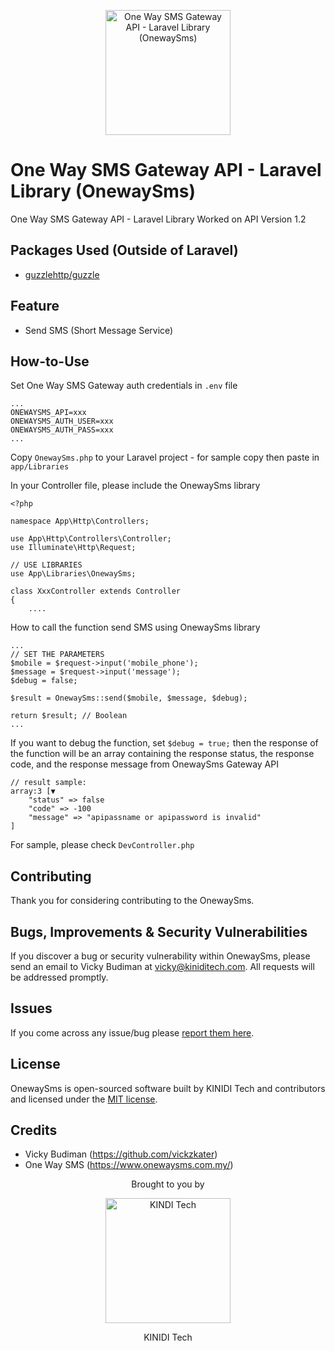<p align="center"><img src="https://hosting.kiniditech.com/onewaysmsgateway_logo.png" width="200" alt="One Way SMS Gateway API - Laravel Library (OnewaySms)"></p>

# One Way SMS Gateway API - Laravel Library (OnewaySms)

One Way SMS Gateway API - Laravel Library
Worked on API Version 1.2

## Packages Used (Outside of Laravel)
- [guzzlehttp/guzzle](https://github.com/guzzle/guzzle)

## Feature

- Send SMS (Short Message Service)

## How-to-Use

Set One Way SMS Gateway auth credentials in `.env` file
```
...
ONEWAYSMS_API=xxx
ONEWAYSMS_AUTH_USER=xxx
ONEWAYSMS_AUTH_PASS=xxx
...
```

Copy `OnewaySms.php` to your Laravel project - for sample copy then paste in `app/Libraries`

In your Controller file, please include the OnewaySms library
```
<?php

namespace App\Http\Controllers;

use App\Http\Controllers\Controller;
use Illuminate\Http\Request;

// USE LIBRARIES
use App\Libraries\OnewaySms;

class XxxController extends Controller
{
    ....
```

How to call the function send SMS using OnewaySms library
```
...
// SET THE PARAMETERS
$mobile = $request->input('mobile_phone');
$message = $request->input('message');
$debug = false;

$result = OnewaySms::send($mobile, $message, $debug);

return $result; // Boolean
...
```

If you want to debug the function, set `$debug = true;` then the response of the function will be an array containing the response status, the response code, and the response message from OnewaySms Gateway API
```
// result sample:
array:3 [▼
    "status" => false
    "code" => -100
    "message" => "apipassname or apipassword is invalid"
]
```

For sample, please check `DevController.php`

## Contributing

Thank you for considering contributing to the OnewaySms.

## Bugs, Improvements & Security Vulnerabilities

If you discover a bug or security vulnerability within OnewaySms, please send an email to Vicky Budiman at [vicky@kiniditech.com](mailto:vicky@kiniditech.com). All requests will be addressed promptly.

## Issues

If you come across any issue/bug please [report them here](https://github.com/vickzkater/onewaysms-laravel/issues).

## License

OnewaySms is open-sourced software built by KINIDI Tech and contributors and licensed under the [MIT license](http://opensource.org/licenses/MIT).

## Credits

- Vicky Budiman (https://github.com/vickzkater)
- One Way SMS (https://www.onewaysms.com.my/)

<p align="center">Brought to you by</p>
<p align="center"><img src="https://hosting.kiniditech.com/kiniditech_logo.png" width="200" alt="KINDI Tech"></p>
<p align="center">KINIDI Tech</p>
